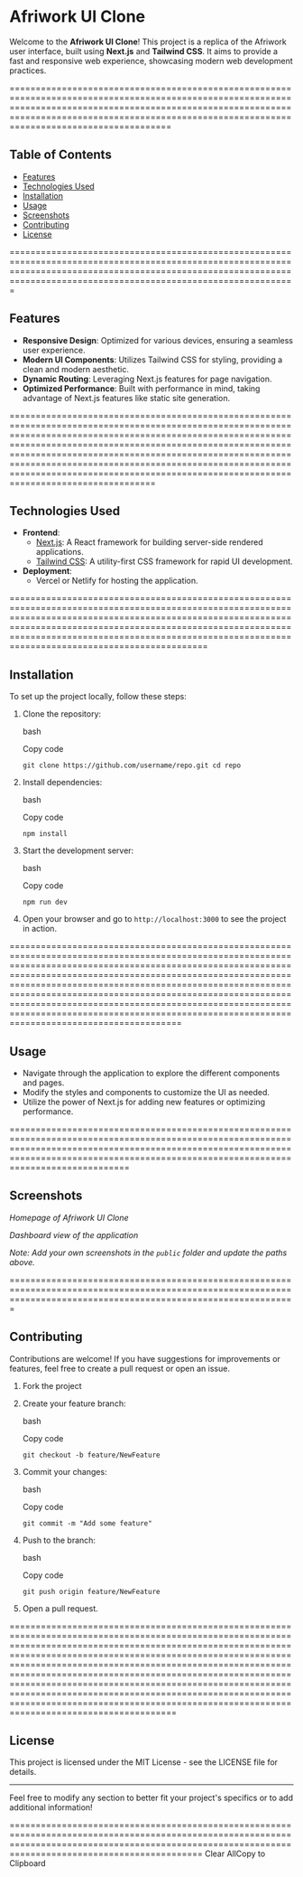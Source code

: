 Afriwork UI Clone
=================

Welcome to the **Afriwork UI Clone**! This project is a replica of the Afriwork user interface, built using **Next.js** and **Tailwind CSS**. It aims to provide a fast and responsive web experience, showcasing modern web development practices.


=======================================================================================================================================================================================================================================================

Table of Contents
-----------------

*   [Features](#features)
*   [Technologies Used](#technologies-used)
*   [Installation](#installation)
*   [Usage](#usage)
*   [Screenshots](#screenshots)
*   [Contributing](#contributing)
*   [License](#license)


=========================================================================================================================================================================================================================

Features
--------

*   **Responsive Design**: Optimized for various devices, ensuring a seamless user experience.
*   **Modern UI Components**: Utilizes Tailwind CSS for styling, providing a clean and modern aesthetic.
*   **Dynamic Routing**: Leveraging Next.js features for page navigation.
*   **Optimized Performance**: Built with performance in mind, taking advantage of Next.js features like static site generation.


======================================================================================================================================================================================================================================================================================================================================================================================================================

Technologies Used
-----------------

*   **Frontend**:
    *   [Next.js](https://nextjs.org/): A React framework for building server-side rendered applications.
    *   [Tailwind CSS](https://tailwindcss.com/): A utility-first CSS framework for rapid UI development.
*   **Deployment**:
    *   Vercel or Netlify for hosting the application.


====================================================================================================================================================================================================================================================================================================================

Installation
------------

To set up the project locally, follow these steps:

1.  Clone the repository:
    
    bash
    
    Copy code
    
    `git clone https://github.com/username/repo.git
    cd repo` 
    
2.  Install dependencies:
    
    bash
    
    Copy code
    
    `npm install` 
    
3.  Start the development server:
    
    bash
    
    Copy code
    
    `npm run dev` 
    
4.  Open your browser and go to `http://localhost:3000` to see the project in action.
    


=================================================================================================================================================================================================================================================================================================================================================================================================================================================================================

Usage
-----

*   Navigate through the application to explore the different components and pages.
*   Modify the styles and components to customize the UI as needed.
*   Utilize the power of Next.js for adding new features or optimizing performance.


===============================================================================================================================================================================================================================================

Screenshots
-----------

  
_Homepage of Afriwork UI Clone_

  
_Dashboard view of the application_

_Note: Add your own screenshots in the `public` folder and update the paths above._


===================================================================================================================================================================

Contributing
------------

Contributions are welcome! If you have suggestions for improvements or features, feel free to create a pull request or open an issue.

1.  Fork the project
2.  Create your feature branch:
    
    bash
    
    Copy code
    
    `git checkout -b feature/NewFeature` 
    
3.  Commit your changes:
    
    bash
    
    Copy code
    
    `git commit -m "Add some feature"` 
    
4.  Push to the branch:
    
    bash
    
    Copy code
    
    `git push origin feature/NewFeature` 
    
5.  Open a pull request.


======================================================================================================================================================================================================================================================================================================================================================================================================================================================================================================================================

License
-------

This project is licensed under the MIT License - see the LICENSE file for details.

* * *

Feel free to modify any section to better fit your project's specifics or to add additional information!


=======================================================================================================================================================================================================
Clear AllCopy to Clipboard
